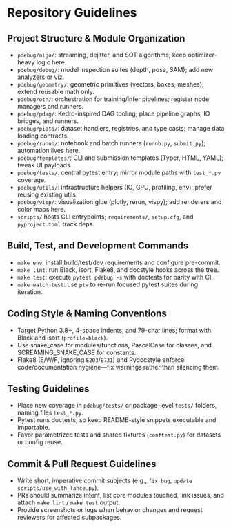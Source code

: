 # Repository Guidelines

## Project Structure & Module Organization
- `pdebug/algo/`: streaming, dejitter, and SOT algorithms; keep optimizer-heavy logic here.
- `pdebug/debug/`: model inspection suites (depth, pose, SAM); add new analyzers or viz.
- `pdebug/geometry/`: geometric primitives (vectors, boxes, meshes); extend reusable math only.
- `pdebug/otn/`: orchestration for training/infer pipelines; register node managers and runners.
- `pdebug/pdag/`: Kedro-inspired DAG tooling; place pipeline graphs, IO bridges, and runners.
- `pdebug/piata/`: dataset handlers, registries, and type casts; manage data loading contracts.
- `pdebug/runnb/`: notebook and batch runners (`runnb.py`, `submit.py`); automation lives here.
- `pdebug/templates/`: CLI and submission templates (Typer, HTML, YAML); tweak UI payloads.
- `pdebug/tests/`: central pytest entry; mirror module paths with `test_*.py` coverage.
- `pdebug/utils/`: infrastructure helpers (IO, GPU, profiling, env); prefer reusing existing utils.
- `pdebug/visp/`: visualization glue (plotly, rerun, vispy); add renderers and color maps here.
- `scripts/` hosts CLI entrypoints; `requirements/`, `setup.cfg`, and `pyproject.toml` track deps.

## Build, Test, and Development Commands
- `make env`: install build/test/dev requirements and configure pre-commit.
- `make lint`: run Black, isort, Flake8, and docstyle hooks across the tree.
- `make test`: execute `pytest pdebug -s` with doctests for parity with CI.
- `make watch-test`: use `ptw` to re-run focused pytest suites during iteration.

## Coding Style & Naming Conventions
- Target Python 3.8+, 4-space indents, and 79-char lines; format with Black and isort (`profile=black`).
- Use snake_case for modules/functions, PascalCase for classes, and SCREAMING_SNAKE_CASE for constants.
- Flake8 (E/W/F, ignoring `E203`/`E731`) and Pydocstyle enforce code/documentation hygiene—fix warnings rather than silencing them.

## Testing Guidelines
- Place new coverage in `pdebug/tests/` or package-level `tests/` folders, naming files `test_*.py`.
- Pytest runs doctests, so keep README-style snippets executable and importable.
- Favor parametrized tests and shared fixtures (`conftest.py`) for datasets or config reuse.

## Commit & Pull Request Guidelines
- Write short, imperative commit subjects (e.g., `fix bug`, `update scripts/use_with_lance.py`).
- PRs should summarize intent, list core modules touched, link issues, and attach `make lint` / `make test` output.
- Provide screenshots or logs when behavior changes and request reviewers for affected subpackages.
